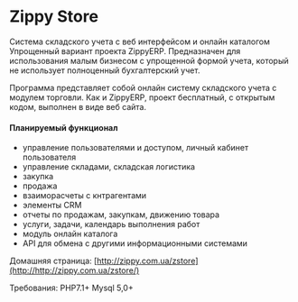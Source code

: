 Zippy Store
========
Система  складского  учета  с  веб интерфейсом и онлайн каталогом
Упрощенный вариант проекта ZippyERP. Предназначен для использования малым бизнесом с упрощенной формой учета, который не использует полноценный бухгалтерский учет. 

  Программа представляет собой онлайн систему складского учета с модулем торговли. Как и ZippyERP, проект бесплатный, с открытым кодом, выполнен в виде веб сайта. 
  

#### Планируемый функционал
 
* управление пользователями и доступом, личный кабинет пользователя
* управление складами, складская логистика
* закупка
* продажа
* взаиморасчеты с кнтрагентами
* элементы CRM
* отчеты по продажам, закупкам, движению товара
* услуги, задачи, календарь выполнения работ
* модуль онлайн каталога
* API для  обмена  с другими информационными системами

Домашняя страница:  [http://zippy.com.ua/zstore](http://http://zippy.com.ua/zstore/)  

Требования: PHP7.1+    Mysql 5,0+ 

